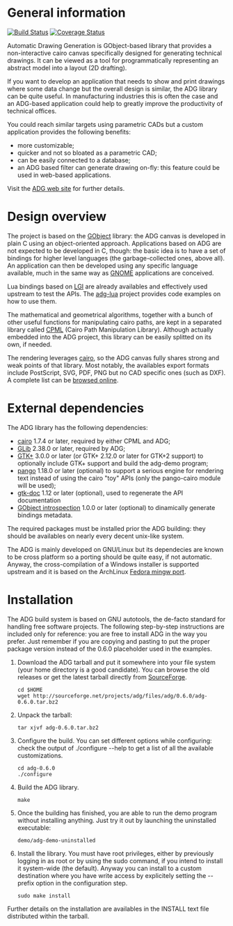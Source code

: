 General information
===================
[![Build Status](https://travis-ci.org/ntd/adg.svg?branch=master)](https://travis-ci.org/ntd/adg)
[![Coverage Status](https://coveralls.io/repos/ntd/adg/badge.svg?branch=master)](https://coveralls.io/r/ntd/adg?branch=master)

Automatic Drawing Generation is GObject-based library that provides
a non-interactive cairo canvas specifically designed for generating
technical drawings. It can be viewed as a tool for programmatically
representing an abstract model into a layout (2D drafting).

If you want to develop an application that needs to show and print
drawings where some data change but the overall design is similar,
the ADG library can be quite useful. In manufacturing industries
this is often the case and an ADG-based application could help to
greatly improve the productivity of technical offices.

You could reach similar targets using parametric CADs but a custom
application provides the following benefits:

 * more customizable;
 * quicker and not so bloated as a parametric CAD;
 * can be easily connected to a database;
 * an ADG based filter can generate drawing on-fly: this feature
   could be used in web-based applications.

Visit the [ADG web site](http://adg.entidi.com/) for further
details.


Design overview
===============

The project is based on the [GObject](http://www.gtk.org/) library:
the ADG canvas is developed in plain C using an object-oriented
approach. Applications based on ADG are not expected to be
developed in C, though: the basic idea is to have a set of bindings
for higher level languages (the garbage-collected ones, above all).
An application can then be developed using any specific language
available, much in the same way as [GNOME](http://www.gnome.org/)
applications are conceived.

Lua bindings based on [LGI](http://github.com/pavouk/lgi) are
already availables and effectively used upstream to test the APIs.
The [adg-lua](http://dev.entidi.com/p/adg-lua/) project provides
code examples on how to use them.

The mathematical and geometrical algorithms, together with a bunch
of other useful functions for manipulating cairo paths, are kept
in a separated library called [CPML](http://adg.entidi.com/cpml/)
(Cairo Path Manipulation Library). Although actually embedded into
the ADG project, this library can be easily splitted on its own,
if needed.

The rendering leverages [cairo](http://cairographics.org/), so the
ADG canvas fully shares strong and weak points of that library.
Most notably, the availables export formats include PostScript,
SVG, PDF, PNG but no CAD specific ones (such as DXF). A complete
list can be [browsed online](http://cairographics.org/backends/).


External dependencies
=====================

The ADG library has the following dependencies:

 * [cairo](http://cairographics.org/) 1.7.4 or later, required by
   either CPML and ADG;
 * [GLib](http://www.gtk.org/) 2.38.0 or later, required by ADG;
 * [GTK+](http://www.gtk.org/) 3.0.0 or later (or GTK+ 2.12.0 or
   later for GTK+2 support) to optionally include GTK+ support and
   build the adg-demo program;
 * [pango](http://www.pango.org/) 1.18.0 or later (optional)
   to support a serious engine for rendering text instead of using
   the cairo "toy" APIs (only the pango-cairo module will be used);
 * [gtk-doc](http://www.gtk.org/gtk-doc/) 1.12 or later (optional),
   used to regenerate the API documentation
 * [GObject introspection](http://live.gnome.org/GObjectIntrospection)
   1.0.0 or later (optional) to dinamically generate bindings
   metadata.

The required packages must be installed prior the ADG building:
they should be availables on nearly every decent unix-like system.

The ADG is mainly developed on GNU/Linux but its dependecies are
known to be cross platform so a porting should be quite easy, if
not automatic. Anyway, the cross-compilation of a Windows
installer is supported upstream and it is based on the ArchLinux
[Fedora mingw port](http://github.com/ntd/aur-fedora-mingw).


Installation
============

The ADG build system is based on GNU autotools, the de-facto
standard for handling free software projects. The following
step-by-step instructions are included only for reference: you are
free to install ADG in the way you prefer. Just remember if you
are copying and pasting to put the proper package version instead
of the 0.6.0 placeholder used in the examples.

1. Download the ADG tarball and put it somewhere into your file
   system (your home directory is a good candidate). You can
   browse the old releases or get the latest tarball directly
   from [SourceForge](http://sourceforge.net/projects/adg/files/).

    ```
    cd $HOME
    wget http://sourceforge.net/projects/adg/files/adg/0.6.0/adg-0.6.0.tar.bz2
    ```
2. Unpack the tarball:

    ```
    tar xjvf adg-0.6.0.tar.bz2
    ```
3. Configure the build. You can set different options while
   configuring: check the output of ./configure --help to get a
   list of all the available customizations.

    ```
    cd adg-0.6.0
    ./configure
    ```
4. Build the ADG library.

    ```
    make
    ```
5. Once the building has finished, you are able to run the demo
   program without installing anything. Just try it out by
   launching the uninstalled executable:

    ```
    demo/adg-demo-uninstalled
    ```
6. Install the library. You must have root privileges, either
   by previously logging in as root or by using the sudo command,
   if you intend to install it system-wide (the default). Anyway
   you can install to a custom destination where you have write
   access by explicitely setting the --prefix option in the
   configuration step.

    ```
    sudo make install
    ```

Further details on the installation are availables in the INSTALL
text file distributed within the tarball.
